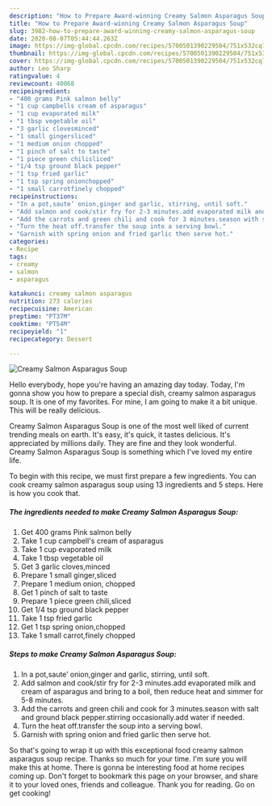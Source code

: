 ```yaml
---
description: "How to Prepare Award-winning Creamy Salmon Asparagus Soup"
title: "How to Prepare Award-winning Creamy Salmon Asparagus Soup"
slug: 3982-how-to-prepare-award-winning-creamy-salmon-asparagus-soup
date: 2020-08-07T05:44:44.263Z
image: https://img-global.cpcdn.com/recipes/5700501390229504/751x532cq70/creamy-salmon-asparagus-soup-recipe-main-photo.jpg
thumbnail: https://img-global.cpcdn.com/recipes/5700501390229504/751x532cq70/creamy-salmon-asparagus-soup-recipe-main-photo.jpg
cover: https://img-global.cpcdn.com/recipes/5700501390229504/751x532cq70/creamy-salmon-asparagus-soup-recipe-main-photo.jpg
author: Leo Sharp
ratingvalue: 4
reviewcount: 40068
recipeingredient:
- "400 grams Pink salmon belly"
- "1 cup campbells cream of asparagus"
- "1 cup evaporated milk"
- "1 tbsp vegetable oil"
- "3 garlic clovesminced"
- "1 small gingersliced"
- "1 medium onion chopped"
- "1 pinch of salt to taste"
- "1 piece green chilisliced"
- "1/4 tsp ground black pepper"
- "1 tsp fried garlic"
- "1 tsp spring onionchopped"
- "1 small carrotfinely chopped"
recipeinstructions:
- "In a pot,saute’ onion,ginger and garlic, stirring, until soft."
- "Add salmon and cook/stir fry for 2-3 minutes.add evaporated milk and cream of asparagus and bring to a boil, then reduce heat and simmer for 5-8 minutes."
- "Add the carrots and green chili and cook for 3 minutes.season with salt and ground black pepper.stirring occasionally.add water if needed."
- "Turn the heat off.transfer the soup into a serving bowl."
- "Garnish with spring onion and fried garlic then serve hot."
categories:
- Recipe
tags:
- creamy
- salmon
- asparagus

katakunci: creamy salmon asparagus 
nutrition: 273 calories
recipecuisine: American
preptime: "PT37M"
cooktime: "PT54M"
recipeyield: "1"
recipecategory: Dessert

---
```



![Creamy Salmon Asparagus Soup](https://img-global.cpcdn.com/recipes/5700501390229504/751x532cq70/creamy-salmon-asparagus-soup-recipe-main-photo.jpg)

Hello everybody, hope you're having an amazing day today. Today, I'm gonna show you how to prepare a special dish, creamy salmon asparagus soup. It is one of my favorites. For mine, I am going to make it a bit unique. This will be really delicious.



Creamy Salmon Asparagus Soup is one of the most well liked of current trending meals on earth. It's easy, it's quick, it tastes delicious. It's appreciated by millions daily. They are fine and they look wonderful. Creamy Salmon Asparagus Soup is something which I've loved my entire life.


To begin with this recipe, we must first prepare a few ingredients. You can cook creamy salmon asparagus soup using 13 ingredients and 5 steps. Here is how you cook that.

<!--inarticleads1-->

##### The ingredients needed to make Creamy Salmon Asparagus Soup:

1. Get 400 grams Pink salmon belly
1. Take 1 cup campbell&#39;s cream of asparagus
1. Take 1 cup evaporated milk
1. Take 1 tbsp vegetable oil
1. Get 3 garlic cloves,minced
1. Prepare 1 small ginger,sliced
1. Prepare 1 medium onion, chopped
1. Get 1 pinch of salt to taste
1. Prepare 1 piece green chili,sliced
1. Get 1/4 tsp ground black pepper
1. Take 1 tsp fried garlic
1. Get 1 tsp spring onion,chopped
1. Take 1 small carrot,finely chopped




<!--inarticleads2-->

##### Steps to make Creamy Salmon Asparagus Soup:

1. In a pot,saute’ onion,ginger and garlic, stirring, until soft.
1. Add salmon and cook/stir fry for 2-3 minutes.add evaporated milk and cream of asparagus and bring to a boil, then reduce heat and simmer for 5-8 minutes.
1. Add the carrots and green chili and cook for 3 minutes.season with salt and ground black pepper.stirring occasionally.add water if needed.
1. Turn the heat off.transfer the soup into a serving bowl.
1. Garnish with spring onion and fried garlic then serve hot.




So that's going to wrap it up with this exceptional food creamy salmon asparagus soup recipe. Thanks so much for your time. I'm sure you will make this at home. There is gonna be interesting food at home recipes coming up. Don't forget to bookmark this page on your browser, and share it to your loved ones, friends and colleague. Thank you for reading. Go on get cooking!
